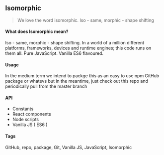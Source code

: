 ## Isomorphic

> We love the word isomorphic. Iso - same, morphic - shape shifting


#### What does Isomorphic mean?

Iso - same, morphic - shape shifting. In a world of a million different platforms, frameworks, devices and runtime engines; this code runs on them all. Pure JavaScript. Vanilla ES6 flavoured.

#### Usage

In the medium term we intend to packge this as an easy to use npm GitHub package or whatevs but in the meantime, just check out this repo and periodically pull from the master branch

#### API

- Constants
- React components
- Node scripts
- Vanilla JS ( ES6 )

#### Tags

GitHub, repo, package, Git, Vanilla JS, JavaScript, Isomorphic

